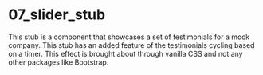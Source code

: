 #

# 07_slider_stub

This stub is a component that showcases a set of testimonials for a mock company. This stub has an added feature of the testimonials cycling based on a timer. This effect is brought about through vanilla CSS and not any other packages like Bootstrap.
